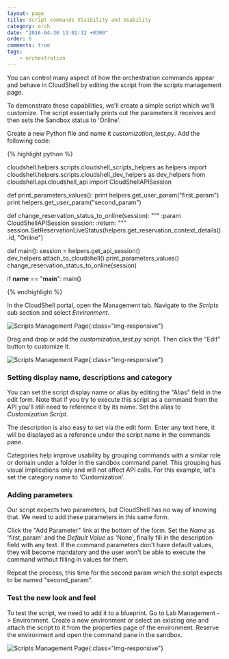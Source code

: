 ```yaml
---
layout: page
title: Script commands Visibility and Usability
category: orch
date: "2016-04-30 13:02:32 +0300"
order: 6
comments: true
tags:
    - orchestration
---
```


You can control many aspect of how the orchestration commands appear and behave
in CloudShell by editing the script from the scripts management page.

To demonstrate these capabilities, we'll create a simple script which we'll customize.
The script essentially prints out the parameters it receives and then sets the Sandbox
status to 'Online'.

Create a new Python file and name it _customization_test.py_. Add the following code:

{% highlight python %}

cloudshell.helpers.scripts.cloudshell_scripts_helpers as helpers
import cloudshell.helpers.scripts.cloudshell_dev_helpers as dev_helpers
from cloudshell.api.cloudshell_api import CloudShellAPISession

def print_parameters_values():
    print helpers.get_user_param("first_param")
    print helpers.get_user_param("second_param")

def change_reservation_status_to_online(session):
    """
    :param CloudShellAPISession session:
    :return:
    """
    session.SetReservationLiveStatus(helpers.get_reservation_context_details().id, "Online")

def main():
    session = helpers.get_api_session()
    dev_helpers.attach_to_cloudshell()
    print_parameters_values()
    change_reservation_status_to_online(session)

if __name__ == "__main__":
    main()

{%  endhighlight %}

In the CloudShell portal, open the Management tab. Navigate to the _Scripts_ sub section and select _Environment_.

![Scripts Management Page]({{site.baseurl}}/assets/environment_scripts.png){:class="img-responsive"}

Drag and drop or add the _customization_test.py_ script. Then click the "Edit" button to customize it.

![Scripts Management Page]({{site.baseurl}}/assets/orch_script_edit.png){:class="img-responsive"}

### Setting display name, descriptions and category

You can set the script display name or alias by editing the "Alias" field in the edit form.
Note that if you try to execute this script as a command from the API you'll still need to reference it by
its name. Set the alias to _Customization Script_.

The description is also easy to set via the edit form. Enter any text here, it will be displayed as a reference
under the script name in the commands pane.

Categories help improve usability by grouping commands with a similar role or domain under a folder in the sandbox command
panel. This grouping has visual implications only and will not affect API calls. For this example, let's set the category name
to 'Customization'.

### Adding parameters

Our script expects two parameters, but CloudShell has no way of knowing that. We need to add these parameters
in this same form.

Click the "Add Parameter" link at the bottom of the form. Set the _Name_ as 'first_param' and the _Default Value_ as 'None',
finally fill in the description field with any text. If the command parameters don't have default values, they will become
mandatory and the user won't be able to execute the command without filling in values for them.

Repeat the process, this time for the second param which the script expects to be named "second_param".

### Test the new look and feel

To test the script, we need to add it to a blueprint. Go to Lab Management -> Environment. Create a new environment or
select an existing one and attach the script to it from the properties page of the environment.
Reserve the environment and open the command pane in the sandbox.

![Scripts Management Page]({{site.baseurl}}/assets/scripts_customization.png){:class="img-responsive"}
